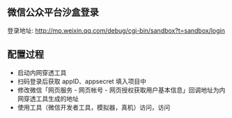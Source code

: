 ## 微信公众平台沙盒登录
登录地址: <http://mp.weixin.qq.com/debug/cgi-bin/sandbox?t=sandbox/login>

## 配置过程

- 启动内网穿透工具
- 扫码登录后获取 appID、appsecret 填入项目中
- 修改微信「网页服务 - 网页帐号 - 网页授权获取用户基本信息」回调地址为内网穿透工具生成的地址
- 使用工具（微信开发者工具，模拟器，真机）访问，访问
